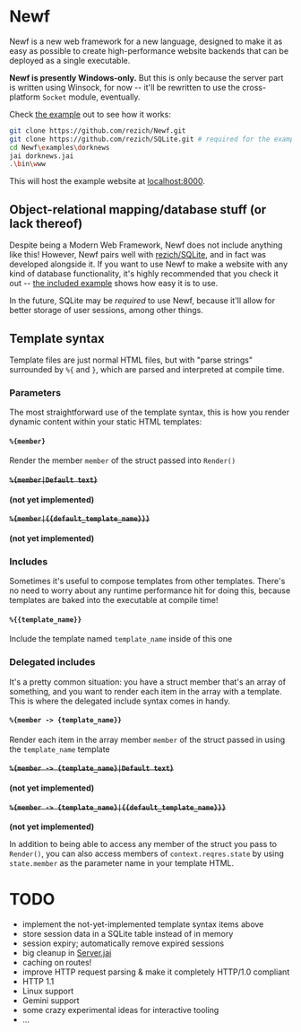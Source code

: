 Newf
====
Newf is a new web framework for a new language, designed to make it as easy as possible to create
high-performance website backends that can be deployed as a single executable.

**Newf is presently Windows-only.** But this is only because the server part is written using
Winsock, for now -- it'll be rewritten to use the cross-platform `Socket` module, eventually.

Check [the example](examples/dorknews) out to see how it works:

```sh
git clone https://github.com/rezich/Newf.git
git clone https://github.com/rezich/SQLite.git # required for the example
cd Newf\examples\dorknews
jai dorknews.jai
.\bin\www
```

This will host the example website at [localhost:8000](http://localhost:8000).




Object-relational mapping/database stuff (or lack thereof)
----------------------------------------------------------
Despite being a Modern Web Framework, Newf does not include anything like this! However, Newf pairs
well with [rezich/SQLite](https://github.com/rezich/SQLite), and in fact was developed alongside it.
If you want to use Newf to make a website with any kind of database functionality, it's highly
recommended that you check it out -- [the included example](examples/dorknews) shows how easy it is
to use.

In the future, SQLite may be *required* to use Newf, because it'll allow for better storage of user
sessions, among other things.




Template syntax
---------------
Template files are just normal HTML files, but with "parse strings" surrounded by `%{` and `}`,
which are parsed and interpreted at compile time.


### Parameters
The most straightforward use of the template syntax, this is how you render dynamic content within
your static HTML templates:

#### `%{member}`
Render the member `member` of the struct passed into `Render()`
#### ~~`%{member|Default text}`~~
**(not yet implemented)**
#### ~~`%{member|{{default_template_name}}}`~~
**(not yet implemented)**


### Includes
Sometimes it's useful to compose templates from other templates. There's no need to worry about any
runtime performance hit for doing this, because templates are baked into the executable at compile
time!

#### `%{{template_name}}`
Include the template named `template_name` inside of this one


### Delegated includes
It's a pretty common situation: you have a struct member that's an array of something, and you want
to render each item in the array with a template. This is where the delegated include syntax comes
in handy.

#### `%{member -> {template_name}}`
Render each item in the array member `member` of the struct passed in using the `template_name` template
#### ~~`%{member -> {template_name}|Default text}`~~
**(not yet implemented)**
#### ~~`%{member -> {template_name}|{{default_template_name}}}`~~
**(not yet implemented)**


In addition to being able to access any member of the struct you pass to `Render()`, you can also
access members of `context.reqres.state` by using `state.member` as the parameter name in your
template HTML.




TODO
====
 - implement the not-yet-implemented template syntax items above
 - store session data in a SQLite table instead of in memory
 - session expiry; automatically remove expired sessions
 - big cleanup in [Server.jai](src/Server.jai)
 - caching on routes!
 - improve HTTP request parsing & make it completely HTTP/1.0 compliant
 - HTTP 1.1
 - Linux support
 - Gemini support
 - some crazy experimental ideas for interactive tooling
 - ...
